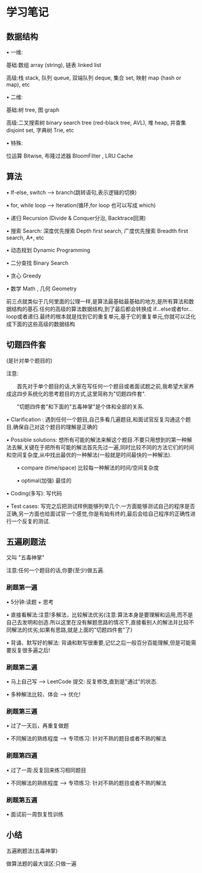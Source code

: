 # 学习笔记

## 数据结构

• 一维:

基础:数组 array (string), 链表 linked list

高级:栈 stack, 队列 queue, 双端队列 deque, 集合 set, 映射 map (hash or map), etc

• 二维:

基础:树 tree, 图 graph

高级:二叉搜索树 binary search tree (red-black tree, AVL), 堆 heap, 并查集 disjoint set, 字典树 Trie, etc

• 特殊:

位运算 Bitwise, 布隆过滤器 BloomFilter , LRU Cache


## 算法

• If-else, switch —> branch(跳转语句,表示逻辑的切换)

• for, while loop —> Iteration(循环,for loop 也可以写成 which)

• 递归 Recursion (Divide & Conquer分治, Backtrace回溯)

• 搜索 Search: 深度优先搜索 Depth first search, 广度优先搜索 Breadth first search, A*, etc

• 动态规划 Dynamic Programming

• 二分查找 Binary Search

• 贪心 Greedy

• 数学 Math , 几何 Geometry


前三点就类似于几何里面的公理一样,是算法最基础最基础的地方,是所有算法和数据结构的基石.任何的高级的算法数据结构,到了最后都会转换成 if...else或者for…loop或者递归.最终的根本就是找到它的重复单元,基于它的重复单元,你就可以泛化成下面的这些高级的数据结构


## 切题四件套
(是针对单个题目的)

注意:

　　首先对于单个题目的话,大家在写任何一个题目或者面试题之前,我希望大家养成这四步系统化的思考题目的方式,这里简称为"切题四件套".

　　"切题四件套"和下面的"五毒神掌"是个体和全部的关系.

• Clarification : 遇到任何一个题目,自己多看几遍题目,和面试官反复沟通这个题目,确保自己对这个题目的理解是正确的

• Possible solutions: 想所有可能的解法来解这个题目.不要只用想到的第一种解法去解,关键在于把所有可能的解法首先先过一遍,同时比较不同的方法它们的时间和空间复杂度,从中找出最优的一种解法(一般就是时间最快的一种解法).

　　• compare (time/space)  比较每一种解法的时间/空间复杂度

　　• optimal(加强)  最佳的 

• Coding(多写): 写代码

• Test cases: 写完之后把测试样例能够列举几个.一方面能够测试自己的程序是否正确,另一方面也给面试官一个感觉,你是有始有终的,最后会给自己程序的正确性进行一个反复的测试.

 ## 五遍刷题法
 又叫 "五毒神掌"
 
 注意:任何一个题目的话,你要(至少)做五遍.
 
 ### 刷题第一遍
 • 5分钟:读题 + 思考
 
 • 直接看解法:注意!多解法，比较解法优劣(注意:算法本身是要理解和运用,而不是自己去发明和创造.所以这里在没有解题思路的情况下,直接看别人的解法并比较不同解法的优劣;如果有思路,就是上面的"切题四件套"了)
 
 • 背诵、默写好的解法: 背诵和默写很重要,记忆之后一般百分百能理解,但是可能需要反复很多遍之后! 
 
  
 
 ### 刷题第二遍
 • 马上自己写 —> LeetCode 提交: 反复修改,直到是"通过"的状态.
 
 • 多种解法比较、体会 —> 优化! 

### 刷题第三遍
• 过了一天后，再重复做题

• 不同解法的熟练程度 —> 专项练习: 针对不熟的题目或者不熟的解法

 
### 刷题第四遍
• 过了一周:反复回来练习相同题目 

• 不同解法的熟练程度 —> 专项练习: 针对不熟的题目或者不熟的解法

 

### 刷题第五遍
• 面试前一周恢复性训练 

## 小结
五遍刷题法(五毒神掌)

做算法题的最大误区:只做一遍